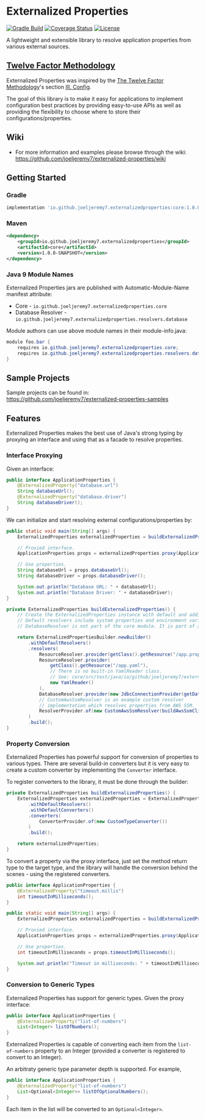 # Externalized Properties

[![Gradle Build](https://github.com/joeljeremy7/externalized-properties/actions/workflows/gradle-build.yaml/badge.svg)](https://github.com/joeljeremy7/externalized-properties/actions/workflows/gradle-build.yaml)
[![Coverage Status](https://coveralls.io/repos/github/joeljeremy7/externalized-properties/badge.svg?branch=main)](https://coveralls.io/github/joeljeremy7/externalized-properties?branch=main)
[![License](https://img.shields.io/badge/License-Apache_2.0-blue.svg)](https://github.com/joeljeremy7/externalized-properties/blob/main/LICENSE)

A lightweight and extensible library to resolve application properties from various external sources.

## [Twelve Factor Methodology](https://12factor.net)

Externalized Properties was inspired by the [The Twelve Factor Methodology](https://12factor.net)'s section [III. Config](https://12factor.net/config).  

The goal of this library is to make it easy for applications to implement configuration best practices by providing easy-to-use APIs as well as providing the flexibility to choose where to store their configurations/properties.

## Wiki

- For more information and examples please browse through the wiki: <https://github.com/joeljeremy7/externalized-properties/wiki>

## Getting Started

### Gradle

```gradle
implementation 'io.github.joeljeremy7.externalizedproperties:core:1.0.0-SNAPSHOT'
```

### Maven

```xml
<dependency>
    <groupId>io.github.joeljeremy7.externalizedproperties</groupId>
    <artifactId>core</artifactId>
    <version>1.0.0-SNAPSHOT</version>
</dependency>
```

### Java 9 Module Names

Externalized Properties jars are published with Automatic-Module-Name manifest attribute:

- Core - `io.github.joeljeremy7.externalizedproperties.core`
- Database Resolver - `io.github.joeljeremy7.externalizedproperties.resolvers.database`

Module authors can use above module names in their module-info.java:

```java
module foo.bar {
    requires io.github.joeljeremy7.externalizedproperties.core;
    requires io.github.joeljeremy7.externalizedproperties.resolvers.database;
}
```

## Sample Projects

Sample projects can be found in: <https://github.com/joeljeremy7/externalized-properties-samples>

## Features

Externalized Properties makes the best use of Java's strong typing by proxying an interface and using that as a facade to resolve properties.

### Interface Proxying

Given an interface:

```java
public interface ApplicationProperties {
    @ExternalizedProperty("database.url")
    String databaseUrl();
    @ExternalizedProperty("database.driver")
    String databaseDriver();
}
```

We can initialize and start resolving external configurations/properties by:

```java
public static void main(String[] args) {
    ExternalizedProperties externalizedProperties = buildExternalizedProperties();

    // Proxied interface.
    ApplicationProperties props = externalizedProperties.proxy(ApplicationProperties.class);

    // Use properties.
    String databaseUrl = props.databaseUrl();
    String databaseDriver = props.databaseDriver();

    System.out.println("Database URL: " + databaseUrl);
    System.out.println("Database Driver: " + databaseDriver);
}

private ExternalizedProperties buildExternalizedProperties() {
    // Create the ExternalizedProperties instance with default and additional resolvers.
    // Default resolvers include system properties and environment variable resolvers.
    // DatabaseResolver is not part of the core module. It is part of a separate resolver-database module.

    return ExternalizedPropertiesBuilder.newBuilder()
        .withDefaultResolvers() 
        .resolvers(
            ResourceResolver.provider(getClass().getResource("/app.properties")),
            ResourceResolver.provider(
                getClass().getResource("/app.yaml"),
                // There is no built-in YamlReader class.
                // See: core/src/test/java/io/github/joeljeremy7/externalizedproperties/core/resolvers/resourcereaders
                new YamlReader()
            ),
            DatabaseResolver.provider(new JdbcConnectionProvider(getDataSource())),
            // CustomAwsSsmResolver is an example custom resolver
            // implementation which resolves properties from AWS SSM.
            ResolverProvider.of(new CustomAwsSsmResolver(buildAwsSsmClient()))
        ) 
        .build();
}
```

### Property Conversion

Externalized Properties has powerful support for conversion of properties to various types. There are several build-in converters but it is very easy to create a custom converter by implementing the `Converter` interface.

To register converters to the library, it must be done through the builder:

```java
private ExternalizedProperties buildExternalizedProperties() {
    ExternalizedProperties externalizedProperties = ExternalizedPropertiesBuilder.newBuilder()
        .withDefaultResolvers()
        .withDefaultConverters()
        .converters(
            ConverterProvider.of(new CustomTypeConverter())
        )
        .build();

    return externalizedProperties;
}
```

To convert a property via the proxy interface, just set the method return type to the target type, and the library will handle the conversion behind the scenes - using the registered converters.

```java
public interface ApplicationProperties {
    @ExternalizedProperty("timeout.millis")
    int timeoutInMilliseconds();
}

public static void main(String[] args) {
    ExternalizedProperties externalizedProperties = buildExternalizedProperties();

    // Proxied interface.
    ApplicationProperties props = externalizedProperties.proxy(ApplicationProperties.class);

    // Use properties.
    int timeoutInMilliseconds = props.timeoutInMilliseconds();

    System.out.println("Timeout in milliseconds: " + timeoutInMilliseconds);
}
```

### Conversion to Generic Types

Externalized Properties has support for generic types. Given the proxy interface:

```java
public interface ApplicationProperties {
    @ExternalizedProperty("list-of-numbers")
    List<Integer> listOfNumbers();
}
```

Externalized Properties is capable of converting each item from the `list-of-numbers` property to an Integer (provided a converter is registered to convert to an Integer).

An arbitraty generic type parameter depth is supported. For example,

```java
public interface ApplicationProperties {
    @ExternalizedProperty("list-of-numbers")
    List<Optional<Integer>> listOfOptionalNumbers();
}
````

Each item in the list will be converted to an `Optional<Integer>`.
